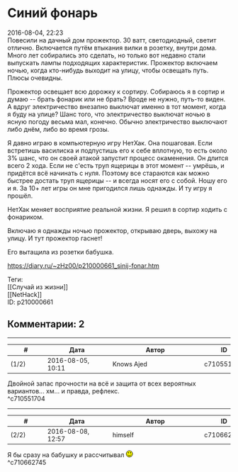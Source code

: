 Синий фонарь
============

  
2016-08-04, 22:23  
 Повесили на дачный дом прожектор. 30 ватт, светодиодный, светит отлично. Включается путём втыкания вилки в розетку, внутри дома. Много лет собирались это сделать, но только вот недавно стали выпускать лампы подходящих характеристик. Прожектор включаем ночью, когда кто-нибудь выходит на улицу, чтобы освещать путь. Плюсы очевидны.   
   
 Прожектор освещает всю дорожку к сортиру. Собираюсь я в сортир и думаю -- брать фонарик или не брать? Вроде не нужно, путь-то виден. А вдруг электричество внезапно выключат именно в тот момент, когда я буду на улице? Шанс того, что электричество выключат ночью в ясную погоду весьма мал, конечно. Обычно электричество выключают либо днём, либо во время грозы.   
   
 Я давно играю в компьютерную игру НетХак. Она пошаговая. Если встретишь василиска и подпустишь его к себе вплотную, то есть около 3% шанс, что он своей атакой запустит процесс окаменения. Он длится всего 2 хода. Если не с'есть труп ящерицы в этот момент -- умрёшь, и придётся всё начинать с нуля. Поэтому все стараются как можно быстрее достать труп ящерицы -- и всегда носят его с собой. Ношу его и я. За 10+ лет игры он мне пригодился лишь однажды. И ту игру я прошёл.   
   
 НетХак меняет восприятие реальной жизни. Я решил в сортир ходить с фонариком.   
   
 Включаю я однажды ночью прожектор, открываю дверь, выхожу на улицу. И тут прожектор гаснет!   
   
 Его вытащила из розетки бабушка.   
  
<https://diary.ru/~zHz00/p210000661_sinij-fonar.htm>  
  
Теги:  
[[Случай из жизни]]  
[[NetHack]]  
ID: p210000661  


Комментарии: 2
--------------

  


---



|         #         |              Дата              |                     Автор                     |           ID           |
| --- | --- | --- | --- |
| (1/2) | 2016-08-05, 10:11 | Knows Ajed | c710551704 |

  
 Двойной запас прочности на всё и защита от всех вероятных вариантов... хм... и правда, рефлекс.   
 ^c710551704

---



|         #         |              Дата              |                     Автор                     |           ID           |
| --- | --- | --- | --- |
| (2/2) | 2016-08-08, 12:57 | himself | c710662745 |

  
 Я бы сразу на бабушку и рассчитывал ![:)](pics/3.gif)   
 ^c710662745